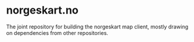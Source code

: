 norgeskart.no
=============

The joint repository for building the norgeskart map client, mostly drawing on dependencies from other repositories.